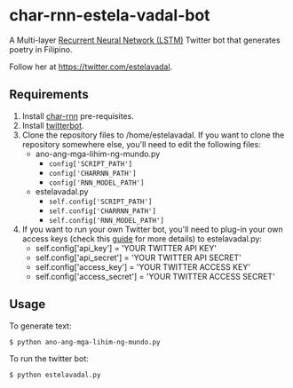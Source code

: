 # char-rnn-estela-vadal-bot
A Multi-layer [Recurrent Neural Network (LSTM)](http://karpathy.github.io/2015/05/21/rnn-effectiveness/) Twitter bot that generates poetry in Filipino.

Follow her at https://twitter.com/estelavadal.

## Requirements
1. Install [char-rnn](https://github.com/karpathy/char-rnn#requirements) pre-requisites.
2. Install [twitterbot](https://github.com/thricedotted/twitterbot).
3. Clone the repository files to /home/estelavadal. If you want to clone the repository somewhere else, you'll need to edit the following files:
    * ano-ang-mga-lihim-ng-mundo.py
        * `config['SCRIPT_PATH']`
        * `config['CHARRNN_PATH']`
        * `config['RNN_MODEL_PATH']`
    * estelavadal.py
        * `self.config['SCRIPT_PATH']`
        * `self.config['CHARRNN_PATH']`
        * `self.config['RNN_MODEL_PATH']`
4. If you want to run your own Twitter bot, you'll need to plug-in your own access keys (check this [guide](https://themepacific.com/how-to-generate-api-key-consumer-token-access-key-for-twitter-oauth/994/) for more details) to estelavadal.py:
    * self.config['api_key'] = 'YOUR TWITTER API KEY'
    * self.config['api_secret'] = 'YOUR TWITTER API SECRET'
    * self.config['access_key'] = 'YOUR TWITTER ACCESS KEY'
    * self.config['access_secret'] = 'YOUR TWITTER ACCESS SECRET'

## Usage
To generate text:

    $ python ano-ang-mga-lihim-ng-mundo.py
    
To run the twitter bot:

    $ python estelavadal.py
